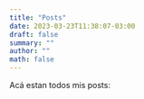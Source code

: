 ```yaml
---
title: "Posts"
date: 2023-03-23T11:38:07-03:00
draft: false
summary: ""
author: ""
math: false
---
```


Acá estan todos mis posts: